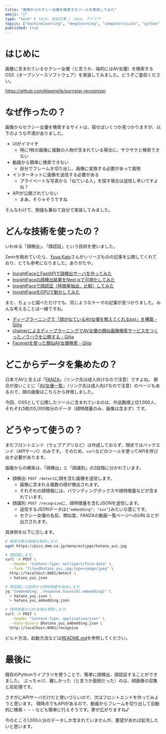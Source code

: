```yaml
---
title: "画像からセクシー女優を検索するツールを実装してみた"
emoji: "👙"
type: "tech" # tech: 技術記事 / idea: アイデア
topics: ["machinelearning", "deeplearning", "computervision", "python", "検索"]
published: true
---
```


# はじめに

画像に含まれているセクシー女優（と言うか、端的にはAV女優）を検索するOSS（オープンソースソフトウェア）を実装してみました。どうぞご査収ください。

https://github.com/kleamp1e/pornstar-recognizer

# なぜ作ったの？

画像からセクシー女優を検索するサイトは、探せばいくつか見つかりますが、以下のような不満がありました。

* UIがイマイチ
    * 特に1枚の画像に複数の人物が含まれている場合に、サクサクと検索できない
* 動画から簡単に検索できない
    * 自分でフレームを切り出し、画像に変換する必要があって面倒
* インターネットに画像を送信する必要がある
    * プライベートな写真から「似ている人」を探す場合は送信し辛いですよね？
* APIが公開されていない
    * まあ、そりゃそうですね

そんなわけで、勉強も兼ねて自分で実装してみました。

# どんな技術を使ったの？

いわゆる「顔検出」、「顔認証」という技術を使いました。

Zennを眺めていたら、[Yuya Kato](https://zenn.dev/yuyakato)さんがシリーズものの記事を公開してくれており、とても参考になりました。ありがたや。

* [InsightFaceとFastAPIで顔検出サーバを作ってみた](https://zenn.dev/yuyakato/articles/6a1d8177901381)
* [InsightFaceの顔検出結果をNext.jsで可視化してみた](https://zenn.dev/yuyakato/articles/e96b9d8ec289cc)
* [InsightFaceで顔認証（特徴量抽出、比較）してみた](https://zenn.dev/yuyakato/articles/d35b185d36a33b)
* [InsightFaceをGPUで動かしてみた](https://zenn.dev/yuyakato/articles/c780a08c8385e7)

また、ちょっと調べただけでも、同じようなテーマの記事が見つかりました。みんな考えることは一緒ですね。

* [ディープラーニングで「顔が似ているAV女優を教えてくれるbot」を構築 - Qiita](https://qiita.com/tmnck/items/af82deb04d432f1f4f6e)
* [chainerによるディープラーニングでAV女優の類似画像検索サービスをつくったノウハウを公開する - Qiita](https://qiita.com/xolmon/items/0b82f4861cf93fd28e33)
* [Facenetを使った類似AV女優検索 - Qiita](https://qiita.com/zeze/items/1cec8c75833c853b5074)

# どこからデータを集めたの？

日本でAVと言えば「[FANZA](https://www.dmm.co.jp/top/)」（リンク先は成人向けなので注意）ですよね。
都合が良いことに「[AV女優一覧](https://www.dmm.co.jp/digital/videoa/-/actress/recommend/)」（リンク先は成人向けなので注意）のページもあるので、顔の画像はこちらから拝借しました。

今回、OSSとして公開したツールに含まれているのは、作品数順上位1,000人、それぞれ5枚の5,000枚分のデータ（顔特徴量のみ、画像は含まず）です。

# どうやって使うの？

まだフロントエンド（ウェブアプリなど）は作成しておらず、現状ではバックエンド（APIサーバ）のみです。
そのため、`curl`などのツールを使ってAPIを呼び出す必要があります。

画像からの検索は、「顔検出」と「顔識別」の2段階に分かれています。

* 顔検出: `POST /detect`に顔を含む画像を送信します。
    * 画像に含まれる複数の顔が検出されます。
    * それぞれの顔情報には、バウンディングボックスや顔特徴量などが含まれています。
* 顔識別: `POST /recognize`に、顔特徴量を含むJSONを送信します。
    * 送信するJSONデータは`{"embedding": "xxx"}`みたいな感じです。
    * セクシー女優の名前、類似度、FANZAの動画一覧ページへのURLなどが出力されます。

具体例を以下に示します。

```sh
# 検索対象の画像を取得します。
wget https://pics.dmm.co.jp/mono/actjpgs/hatano_yui.jpg

# 顔認識します。
curl -X POST \
  --header "Content-Type: multipart/form-data" \
  --form "file=@hatano_yui.jpg;type=image/jpeg" \
  http://localhost:8001/detect \
  > hatano_yui.json

# 顔認識した結果から顔特徴量を抽出します。
jq "{embedding: .response.faces[0].embedding}" \
  < hatano_yui.json \
  > hatano_yui_embedding.json

# 顔特徴量からAV女優を検索します。
curl -X POST \
  --header "Content-Type: application/json" \
  --data-binary @hatano_yui_embedding.json \
  http://localhost:8001/recognize
```

ビルド方法、起動方法などは[README.md](https://github.com/kleamp1e/pornstar-recognizer/blob/main/README.md)を参照してください。

# 最後に

既存のPythonライブラリを使うことで、簡単に顔検出、顔認証することができました。
ぶっちゃけ、難しかった（と言うか面倒だった）のは、顔画像の収集と前処理です。

さすがにAPIサーバだけだと使いづらいので、次はフロントエンドを作ってみようと思います。
現時点でもAPIがあるので、動画からフレームを切り出して自動的に検索・・・なども簡単に行えそうです。夢が広がりますね♪

今のところ1,000人分のデータしか含まれていませんが、要望があれば拡充したいと思います。
